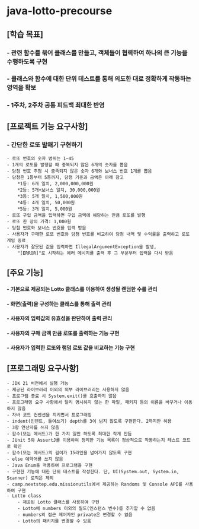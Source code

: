 # java-lotto-precourse

## [학습 목표]
### - 관련 함수를 묶어 클래스를 만들고, 객체들이 협력하여 하나의 큰 기능을 수행하도록 구현
### - 클래스와 함수에 대한 단위 테스트를 통해 의도한 대로 정확하게 작동하는 영역을 확보
### - 1주차, 2주차 공통 피드백 최대한 반영
## [프로젝트 기능 요구사항] 
### - 간단한 로또 발매기 구현하기
    - 로또 번호의 숫자 범위는 1~45
    - 1개의 로또를 발행할 때 중복되지 않은 6개의 숫자를 뽑음
    - 당첨 번호 추첨 시 중족되지 않은 숫자 6개와 보너스 번호 1개를 뽑음
    - 당첨은 1등부터 5등까지, 당첨 기준과 금액은 아래 참고
        *1등: 6개 일치, 2,000,000,000원
        *2등: 5개+보너스 일치, 30,000,000원
        *3등: 5개 일치, 1,500,000원
        *4등: 4개 일치, 50,000원
        *5등: 3개 일치, 5,000원
    - 로또 구입 금액을 밉력하면 구입 금액에 해당하는 만큼 로또를 발행
    - 로또 한 장의 가격: 1,000원
    - 당첨 번호와 보너스 번호를 입력 받음
    - 사용자가 구매한 로또 번호와 당첨 번호를 비교하여 당첨 내역 및 수익률을 출력하고 로또 게임 종료
    - 사용자가 잘못된 값을 입력하면 IllegalArgumentException을 발생,
        "[ERROR]"로 시작하는 에러 메시지를 출력 후 그 부분부터 입력을 다시 받음
## [주요 기능]
#### - 기본으로 제공되는 Lotto 클래스를 이용하여 생성될 랜덤한 수를 관리
#### - 화면(출력)을 구성하는 클래스를 통해 출력 관리
#### - 사용자의 입력값의 유효성을 판단하여 출력 관리
#### - 사용자의 구매 금액 만큼 로또를 출력하는 기능 구현
#### - 사용자가 입력한 로또와 램덤 로또 값을 비교하는 기능 구현
## [프로그래밍 요구사항]
    - JDK 21 버전에서 실행 가능
    - 제공된 라이브러리 이외의 외부 라이브러리는 사용하지 않음
    - 프로그램 종료 시 System.exit()를 호출하지 않음
    - 프로그래밍 요구 사항에서 달리 명시하지 않는 한 파일, 패키지 등의 이름을 바꾸거나 이동하지 않음
    - 자바 코드 컨벤션을 지키면서 프로그래밍
    - indent(인덴트, 들여쓰기) depth를 3이 넘지 않도록 구현한다. 2까지만 허용
    - 3항 연산자를 쓰지 않음
    - 함수(또는 메서드)가 한 가지 일만 하도록 최대한 작게 만듬
    - JUnit 5와 AssertJ를 이용하여 정리한 기능 목록이 정상적으로 작동하는지 테스트 코드로 확인
    - 함수(또는 메서드)의 길이가 15라인을 넘어가지 않도록 구현
    - else 예약어를 쓰지 않음
    - Java Enum을 적용하여 프로그램을 구현
    - 구현한 기능에 대한 단위 테스트를 작성한다. 단, UI(System.out, System.in, Scanner) 로직은 제외
    - camp.nextstep.edu.missionutils에서 제공하는 Randoms 및 Console API를 사용하여 구현
    - Lotto class
        - 제공된 Lotto 클래스를 사용하여 구현
        - Lotto에 numbers 이외의 필드(인스턴스 변수)를 추가할 수 없음
        - numbers의 접근 제어자인 private은 변경할 수 없음
        - Lotto의 패키지를 변경할 수 있음


